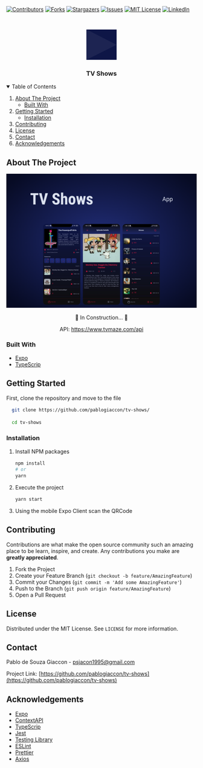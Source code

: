 [![Contributors][contributors-shield]][contributors-url]
[![Forks][forks-shield]][forks-url]
[![Stargazers][stars-shield]][stars-url]
[![Issues][issues-shield]][issues-url]
[![MIT License][license-shield]][license-url]
[![LinkedIn][linkedin-shield]][linkedin-url]



<!-- PROJECT LOGO -->
<br />
<p align="center">
  <a href="https://github.com/pablogiaccon/tv-shows">
    <img src="github/icon.png" alt="Logo" width="80" height="80">
  </a>

  <h3 align="center">TV Shows</h3>

</p>



<!-- TABLE OF CONTENTS -->
<details open="open">
  <summary>Table of Contents</summary>
  <ol>
    <li>
      <a href="#about-the-project">About The Project</a>
      <ul>
        <li><a href="#built-with">Built With</a></li>
      </ul>
    </li>
    <li>
      <a href="#getting-started">Getting Started</a>
      <ul>
        <li><a href="#installation">Installation</a></li>
      </ul>
    </li>
    <li><a href="#contributing">Contributing</a></li>
    <li><a href="#license">License</a></li>
    <li><a href="#contact">Contact</a></li>
    <li><a href="#acknowledgements">Acknowledgements</a></li>
  </ol>
</details>



<!-- ABOUT THE PROJECT -->
## About The Project

![TV Shows][product-screenshot]

<div align="center">
  🚧 In Construction... 🚧


  API: <a href="https://www.tvmaze.com/api" target="_blank" rel="noopener noreferrer">https://www.tvmaze.com/api</a>
</div>

### Built With
* [Expo](https://expo.dev/)
* [TypeScrip](https://www.typescriptlang.org/)


<!-- GETTING STARTED -->
## Getting Started

First, clone the repository and move to the file

```sh
  git clone https://github.com/pablogiaccon/tv-shows/

  cd tv-shows
```

### Installation

1. Install NPM packages
   ```sh
   npm install
   # or
   yarn
   ```
2. Execute the project
   ```sh
   yarn start
   ```
3. Using the mobile Expo Client scan the QRCode




<!-- CONTRIBUTING -->
## Contributing

Contributions are what make the open source community such an amazing place to be learn, inspire, and create. Any contributions you make are **greatly appreciated**.

1. Fork the Project
2. Create your Feature Branch (`git checkout -b feature/AmazingFeature`)
3. Commit your Changes (`git commit -m 'Add some AmazingFeature'`)
4. Push to the Branch (`git push origin feature/AmazingFeature`)
5. Open a Pull Request



<!-- LICENSE -->
## License

Distributed under the MIT License. See `LICENSE` for more information.



<!-- CONTACT -->
## Contact

Pablo de Souza Giaccon - psjacon1995@gmail.com

Project Link: [https://github.com/pablogiaccon/tv-shows](https://github.com/pablogiaccon/tv-shows)



<!-- ACKNOWLEDGEMENTS -->
## Acknowledgements
* [Expo](https://expo.dev/)
* [ContextAPI](https://pt-br.reactjs.org/docs/context.html)
* [TypeScrip](https://www.typescriptlang.org/)
* [Jest](https://jestjs.io/pt-BR/)
* [Testing Library](https://testing-library.com/)
* [ESLint](https://eslint.org/)
* [Prettier](https://prettier.io/)
* [Axios](https://axios-http.com/docs/intro)





<!-- MARKDOWN LINKS & IMAGES -->
<!-- https://www.markdownguide.org/basic-syntax/#reference-style-links -->
[contributors-shield]: https://img.shields.io/github/contributors/pablogiaccon/tv-shows.svg?style=for-the-badge
[contributors-url]: https://github.com/pablogiaccon/tv-shows/graphs/contributors
[forks-shield]: https://img.shields.io/github/forks/pablogiaccon/tv-shows.svg?style=for-the-badge
[forks-url]: https://github.com/pablogiaccon/tv-shows/network/members
[stars-shield]: https://img.shields.io/github/stars/pablogiaccon/tv-shows.svg?style=for-the-badge
[stars-url]: https://github.com/pablogiaccon/tv-shows/stargazers
[issues-shield]: https://img.shields.io/github/issues/pablogiaccon/tv-shows.svg?style=for-the-badge
[issues-url]: https://github.com/pablogiaccon/tv-shows/issues
[license-shield]: https://img.shields.io/github/license/pablogiaccon/tv-shows.svg?style=for-the-badge
[license-url]: https://github.com/pablogiaccon/tv-shows/blob/master/LICENSE.txt
[linkedin-shield]: https://img.shields.io/badge/-LinkedIn-black.svg?style=for-the-badge&logo=linkedin&colorB=555
[linkedin-url]: https://linkedin.com/in/pablogiaccon
[product-screenshot]: github/capa.png
